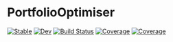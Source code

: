 # PortfolioOptimiser

[![Stable](https://img.shields.io/badge/docs-stable-blue.svg)](https://dcelisgarza.github.io/PortfolioOptimiser.jl/stable)
[![Dev](https://img.shields.io/badge/docs-dev-blue.svg)](https://dcelisgarza.github.io/PortfolioOptimiser.jl/dev)
[![Build Status](https://github.com/dcelisgarza/PortfolioOptimiser.jl/actions/workflows/CI.yml/badge.svg?branch=main)](https://github.com/dcelisgarza/PortfolioOptimiser.jl/actions/workflows/CI.yml?query=branch%3Amain)
[![Coverage](https://codecov.io/gh/dcelisgarza/PortfolioOptimiser.jl/branch/main/graph/badge.svg)](https://codecov.io/gh/dcelisgarza/PortfolioOptimiser.jl)
[![Coverage](https://coveralls.io/repos/github/dcelisgarza/PortfolioOptimiser.jl/badge.svg?branch=main)](https://coveralls.io/github/dcelisgarza/PortfolioOptimiser.jl?branch=main)
